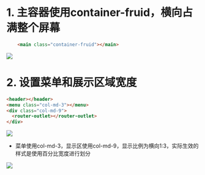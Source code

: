 # 1. 主容器使用container-fruid，横向占满整个屏幕
```html
    <main class="container-fruid"></main>
```

![](./_image/2017-03-04-00-03-28.jpg)

# 2. 设置菜单和展示区域宽度
```html
<header></header>
<menu class="col-md-3"></menu>
<div class="col-md-9">
  <router-outlet></router-outlet>
</div>
```

![](./_image/2017-03-04-00-05-18.jpg)

- 菜单使用col-md-3，显示区使用col-md-9，显示比例为横向1:3，实际生效的样式是使用百分比宽度进行划分

![](./_image/2017-03-04-00-06-54.jpg)
